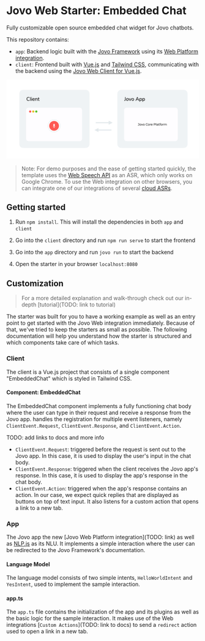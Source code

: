 # Jovo Web Starter: Embedded Chat

Fully customizable open source embedded chat widget for Jovo chatbots.

This repository contains:
* `app`: Backend logic built with the [Jovo Framework](https://github.com/jovotech/jovo-framework) using its [Web Platform integration](https://github.com/jovotech/jovo-framework/tree/master/jovo-platforms/jovo-platform-web).
* `client`: Frontend built with [Vue.js](https://vuejs.org/) and [Tailwind CSS](https://tailwindcss.com/), communicating with the backend using the [Jovo Web Client for Vue.js](https://github.com/jovotech/jovo-framework/tree/master/jovo-clients/jovo-client-web-vue).

![Jovo Web Client to App](img/jovo-web-client-to-app.png)

> Note: For demo purposes and the ease of getting started quickly, the template uses the [Web Speech API](https://wicg.github.io/speech-api/) as an ASR, which only works on Google Chrome. To use the Web integration on other browsers, you can integrate one of our integrations of several [cloud ASRs](https://www.jovo.tech/marketplace/tag/asr).

## Getting started

1. Run `npm install`. This will install the dependencies in both `app` and `client`

2. Go into the `client` directory and run `npm run serve` to start the frontend

3. Go into the `app` directory and run `jovo run` to start the backend

4. Open the starter in your browser `localhost:8080`

## Customization

> For a more detailed explanation and walk-through check out our in-depth [tutorial](TODO: link to tutorial)

The starter was built for you to have a working example as well as an entry point to get started with the Jovo Web integration immediately. Because of that, we've tried to keep the starters as small as possible. The following documentation will help you understand how the starter is structured and which components take care of which tasks.

### Client

The client is a Vue.js project that consists of a single component "EmbeddedChat" which is styled in Tailwind CSS.

#### Component: EmbeddedChat

The EmbeddedChat component implements a fully functioning chat body where the user can type in their request and receive a response from the Jovo app. handles the registration for multiple event listeners, namely `ClientEvent.Request`, `ClientEvent.Response`, and `ClientEvent.Action`.

TODO: add links to docs and more info
* `ClientEvent.Request`: triggered before the request is sent out to the Jovo app. In this case, it is used to display the user's input in the chat body.
* `ClientEvent.Response`: triggered when the client receives the Jovo app's response. In this case, it is used to display the app's response in the chat body.
* `ClientEvent.Action`: triggered when the app's response contains an action. In our case, we expect quick replies that are displayed as buttons on top of text input. It also listens for a custom action that opens a link to a new tab.

### App

The Jovo app the new [Jovo Web Platform integration](TODO: link) as well as [NLP.js](https://www.jovo.tech/marketplace/jovo-nlu-nlpjs) as its NLU. It implements a simple interaction where the user can be redirected to the Jovo Framework's documentation.

#### Language Model

The language model consists of two simple intents, `HelloWorldIntent` and `YesIntent`, used to implement the sample interaction.

#### app.ts

The `app.ts` file contains the initialization of the app and its plugins as well as the basic logic for the sample interaction. It makes use of the Web integrations [`Custom Actions`](TODO: link to docs) to send a `redirect` action used to open a link in a new tab.